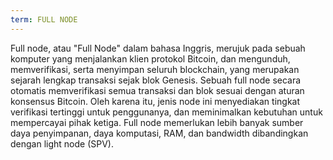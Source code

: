 ```yaml
---
term: FULL NODE
---
```


Full node, atau "Full Node" dalam bahasa Inggris, merujuk pada sebuah komputer yang menjalankan klien protokol Bitcoin, dan mengunduh, memverifikasi, serta menyimpan seluruh blockchain, yang merupakan sejarah lengkap transaksi sejak blok Genesis. Sebuah full node secara otomatis memverifikasi semua transaksi dan blok sesuai dengan aturan konsensus Bitcoin. Oleh karena itu, jenis node ini menyediakan tingkat verifikasi tertinggi untuk penggunanya, dan meminimalkan kebutuhan untuk mempercayai pihak ketiga. Full node memerlukan lebih banyak sumber daya penyimpanan, daya komputasi, RAM, dan bandwidth dibandingkan dengan light node (SPV).